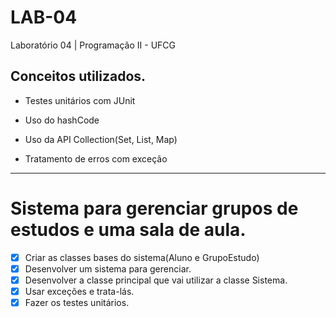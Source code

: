 # LAB-04
Laboratório 04 | Programação II - UFCG

Conceitos utilizados.
---------------

- Testes unitários com JUnit

- Uso do hashCode

- Uso da API Collection(Set, List, Map)

- Tratamento de erros com exceção

---------------
# Sistema para gerenciar grupos de estudos e uma sala de aula.

- [X] Criar as classes bases do sistema(Aluno e GrupoEstudo)
- [X] Desenvolver um sistema para gerenciar.
- [X] Desenvolver a classe principal que vai utilizar a classe Sistema.
- [X] Usar exceções e trata-lás.
- [X] Fazer os testes unitários.
